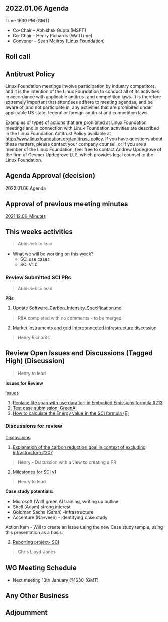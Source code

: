 ## 2022.01.06 Agenda
Time 1630 PM (GMT)

- Co-Chair – Abhishek Gupta (MSFT)
- Co-Chair - Henry Richards (WattTime)
- Convener – Sean Mcilroy (Linux Foundation)

## Roll call
  
## Antitrust Policy
Linux Foundation meetings involve participation by industry competitors, and it is the intention of the Linux Foundation to conduct 
all of its activities in accordance with applicable antitrust and competition laws. 
It is therefore extremely important that attendees adhere to meeting agendas, and be aware of, and not participate in, any activities 
that are prohibited under applicable US state, federal or foreign antitrust and competition laws.

Examples of types of actions that are prohibited at Linux Foundation meetings and in connection with Linux Foundation activities are 
described in the Linux Foundation Antitrust Policy available at http://www.linuxfoundation.org/antitrust-policy. 
If you have questions about these matters, please contact your company counsel, or if you are a member of the Linux Foundation, 
feel free to contact Andrew Updegrove of the firm of Gesmer Updegrove LLP, which provides legal counsel to the Linux Foundation.
  
## Agenda Approval (decision) 
2022.01.06 Agenda
  
## Approval of previous meeting minutes
[2021.12.09_Minutes](https://github.com/Green-Software-Foundation/standards_wg/blob/main/Agenda_Minutes/2021.12.09_minutes.md)

## This weeks activities

> Abhishek to lead

- What we will be working on this week?
  - SCI use cases
  - SCI V1.0

### Review Submitted SCI PRs

> Abhishek to lead

**PRs**

1. [Update Software_Carbon_Intensity_Specification.md](https://github.com/Green-Software-Foundation/software_carbon_intensity/pull/215)

> R&A completed with no comments - to be merged

2. [Market instruments and grid interconnected infrastructure discussion](https://github.com/Green-Software-Foundation/software_carbon_intensity/pull/218)
> Henry Richards

## Review Open Issues and Discussions (Tagged High) (Discussion)

> Henry to lead

**Issues for Review**

[Issues](https://github.com/Green-Software-Foundation/software_carbon_intensity/issues)

1. [Replace life span with use duration in Embodied Emissions formula #213](https://github.com/Green-Software-Foundation/software_carbon_intensity/issues/213)
2. [Test case submission: GreenAI](https://github.com/Green-Software-Foundation/software_carbon_intensity/issues/216)
3. [How to calculate the Energy value in the SCI formula (E)](https://github.com/Green-Software-Foundation/software_carbon_intensity/issues/217)

### Discussions for review

[Discussions](https://github.com/Green-Software-Foundation/software_carbon_intensity/discussions)

1. [Explanation of the carbon reduction goal in context of excluding infrastructure #207](https://github.com/Green-Software-Foundation/software_carbon_intensity/discussions/207)

> Henry - Discussion with a view to creating a PR

2. [Milestones for SCI v1](https://github.com/Green-Software-Foundation/software_carbon_intensity/discussions/212)

> Henry to lead

**Case study potentials:**
- Microsoft (Will) green AI training, writing up outline
- Shell (Adam) strong interest
- Goldman Sachs (Sarah) -infrastructure
- Accenture (Navveen) - identifying case study

Action Item - Will to create an issue using the new Case study temple, using this presentation as a basis.

3. [Reporting project- SCI](https://github.com/Green-Software-Foundation/software_carbon_intensity/discussions/125)

> Chris Lloyd-Jones

## WG Meeting Schedule

- Next meeting 13th January @1630 (GMT) 

## Any Other Business

## Adjournment
